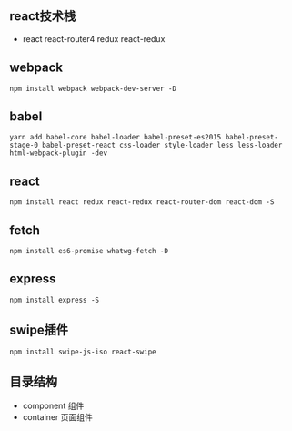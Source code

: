## react技术桟
- react react-router4 redux react-redux

## webpack
```
npm install webpack webpack-dev-server -D
```

## babel
```
yarn add babel-core babel-loader babel-preset-es2015 babel-preset-stage-0 babel-preset-react css-loader style-loader less less-loader html-webpack-plugin -dev
```

## react
```
npm install react redux react-redux react-router-dom react-dom -S
```

## fetch
```
npm install es6-promise whatwg-fetch -D
```

## express
```
npm install express -S
```

## swipe插件
```
npm install swipe-js-iso react-swipe
```

## 目录结构
- component   组件
- container   页面组件

